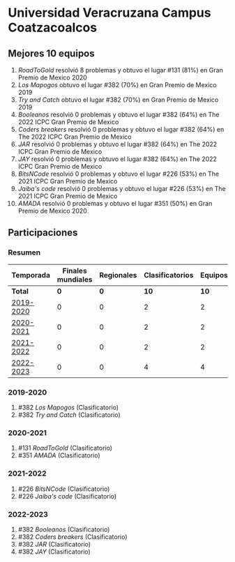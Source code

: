# Universidad Veracruzana Campus Coatzacoalcos

## Mejores 10 equipos

1. _RoadToGold_ resolvió 8 problemas y obtuvo el lugar #131 (81%) en Gran Premio de Mexico 2020
1. _Los Mapogos_ obtuvo el lugar #382 (70%) en Gran Premio de Mexico 2019
1. _Try and Catch_ obtuvo el lugar #382 (70%) en Gran Premio de Mexico 2019
1. _Booleanos_ resolvió 0 problemas y obtuvo el lugar #382 (64%) en The 2022 ICPC Gran Premio de Mexico
1. _Coders breakers_ resolvió 0 problemas y obtuvo el lugar #382 (64%) en The 2022 ICPC Gran Premio de Mexico
1. _JAR_ resolvió 0 problemas y obtuvo el lugar #382 (64%) en The 2022 ICPC Gran Premio de Mexico
1. _JAY_ resolvió 0 problemas y obtuvo el lugar #382 (64%) en The 2022 ICPC Gran Premio de Mexico
1. _BitsNCode_ resolvió 0 problemas y obtuvo el lugar #226 (53%) en The 2021 ICPC Gran Premio de Mexico
1. _Jaiba's code_ resolvió 0 problemas y obtuvo el lugar #226 (53%) en The 2021 ICPC Gran Premio de Mexico
1. _AMADA_ resolvió 0 problemas y obtuvo el lugar #351 (50%) en Gran Premio de Mexico 2020

## Participaciones

### Resumen

| Temporada | Finales mundiales | Regionales | Clasificatorios | Equipos |
| --- | --- | --- | --- | --- |
| **Total** | **0** | **0** | **10** | **10** |
| [2019-2020](#2019-2020) | 0 | 0 | 2 | 2 |
| [2020-2021](#2020-2021) | 0 | 0 | 2 | 2 |
| [2021-2022](#2021-2022) | 0 | 0 | 2 | 2 |
| [2022-2023](#2022-2023) | 0 | 0 | 4 | 4 |

### 2019-2020

1. #382 _Los Mapogos_ (Clasificatorio)
1. #382 _Try and Catch_ (Clasificatorio)

### 2020-2021

1. #131 _RoadToGold_ (Clasificatorio)
1. #351 _AMADA_ (Clasificatorio)

### 2021-2022

1. #226 _BitsNCode_ (Clasificatorio)
1. #226 _Jaiba's code_ (Clasificatorio)

### 2022-2023

1. #382 _Booleanos_ (Clasificatorio)
1. #382 _Coders breakers_ (Clasificatorio)
1. #382 _JAR_ (Clasificatorio)
1. #382 _JAY_ (Clasificatorio)



